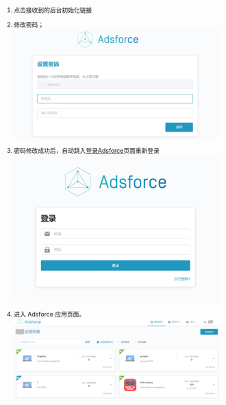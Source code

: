 1. 点击接收到的后台初始化链接

2. 修改密码；
    ![修改密码](修改密码.png)
    
3. 密码修改成功后，自动跳入[登录Adsforce](https://demo-portal.adsforce.io/login)页面重新登录
    ![登录Adsforce](登录Adsforce.png)

4. 进入 Adsforce 应用页面。
    ![Adsforce应用页面](Adsforce应用页面.png)